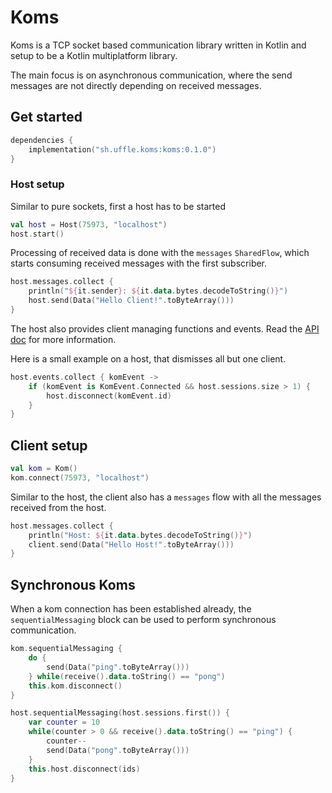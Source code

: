 # Koms

Koms is a TCP socket based communication library written in Kotlin and setup to be a Kotlin multiplatform library.

The main focus is on asynchronous communication, where the send messages are not directly depending on received messages.

## Get started

```kts
dependencies {
    implementation("sh.uffle.koms:koms:0.1.0")
}
```

### Host setup

Similar to pure sockets, first a host has to be started

```kotlin
val host = Host(75973, "localhost")
host.start()
```

Processing of received data is done with the `messages` `SharedFlow`, which starts consuming
received messages with the first subscriber.

```kotlin
host.messages.collect {
    println("${it.sender}: ${it.data.bytes.decodeToString()}")
    host.send(Data("Hello Client!".toByteArray()))
}
```

The host also provides client managing functions and events. Read the [API doc](#) for more information.

Here is a small example on a host, that dismisses all but one client.
```kotlin
host.events.collect { komEvent ->
    if (komEvent is KomEvent.Connected && host.sessions.size > 1) {
        host.disconnect(komEvent.id)
    }
}
```

## Client setup

```kotlin
val kom = Kom()
kom.connect(75973, "localhost")
```

Similar to the host, the client also has a `messages` flow with all the messages received from the host.

```kotlin
host.messages.collect {
    println("Host: ${it.data.bytes.decodeToString()}")
    client.send(Data("Hello Host!".toByteArray()))
}
```

## Synchronous Koms

When a kom connection has been established already, the `sequentialMessaging` block can be used to perform synchronous communication.

```kotlin
kom.sequentialMessaging {
    do {
        send(Data("ping".toByteArray()))
    } while(receive().data.toString() == "pong")
    this.kom.disconnect()
}

host.sequentialMessaging(host.sessions.first()) {
    var counter = 10
    while(counter > 0 && receive().data.toString() == "ping") {
        counter--
        send(Data("pong".toByteArray()))
    }
    this.host.disconnect(ids)
}
```